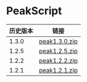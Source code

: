 
# PeakScript

历史版本|链接
-|-
1.3.0|[peak1.3.0.zip](https://jenocn.github.io/peak/peak1.3.0.zip)
1.2.5|[peak1.2.5.zip](https://jenocn.github.io/peak/peak1.2.5.zip)
1.2.2|[peak1.2.2.zip](https://jenocn.github.io/peak/peak1.2.2.zip)
1.2.1|[peak1.2.1.zip](https://jenocn.github.io/peak/peak1.2.1.zip)
